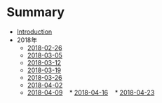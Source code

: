 # Summary

* [Introduction](README.md)
* 2018年
    * [2018-02-26](2018/2018-02-26.md)
    * [2018-03-05](2018/2018-03-05.md)
    * [2018-03-12](2018/2018-03-12.md)
    * [2018-03-19](2018/2018-03-19.md)
    * [2018-03-26](2018/2018-03-26.md)
    * [2018-04-02](2018/2018-04-02.md)
    * [2018-04-09](2018/2018-04-09.md)
    * [2018-04-16](2018/2018-04-16.md)
    * [2018-04-23](2018/2018-04-23.md)
